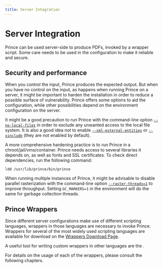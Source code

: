 ```yaml
---
title: Server Integration
---
```


Server Integration
==================

Prince can be used server-side to produce PDFs, invoked by a wrapper script. Some care needs to be used in the configuration to make it reliable and secure.

Security and performance
------------------------

When you control the input, Prince produces the expected output. But when you have no control on the input, as happens when running Prince on a server, it might be important to harden the installation in order to reduce a possible surface of vulnerability. Prince offers some options to aid the configuration, while other possibilities depend on the environment configuration on the server.

It might be a good precaution to run Prince with the command-line option [`--no-local-files`](doc-latest/doc-refs.html#cl-no-local-files) in order to exclude any unwanted access to the local file system. It is also a good idea *not* to enable [`--xml-external-entities`](doc-latest/doc-refs.html#cl-xxe) or [`--xinclude`](doc-latest/doc-refs.html#cl-xinclude) (they are not enabled by default).

A more comprehensive hardening practice is to run Prince in a chroot/jail/vms/container. Prince needs access to several libraries it depends on, as well as fonts and SSL certificates. To check direct dependencies, run the following command:

`ldd /usr/lib/prince/bin/prince`

When running multiple instances of Prince, it might be advisable to disable parallel rasterization with the command-line option [`--raster-threads=1`](doc-latest/doc-refs.html#cl-raster-threads) to improve throughput. Setting `GC_MARKERS=1` in the environment will do the same for garbage collection threads.

Prince Wrappers
---------------

Since different server configurations make use of different scripting languages, wrappers in those languages are necessary to invoke Prince. Wrappers for several of the most widely used scripting languages are available for download on the [Wrappers Download Page](wrappers.html).

A useful tool for writing custom wrappers in other languages are the .

For details on the usage of each of the wrappers, please consult the following chapters.
